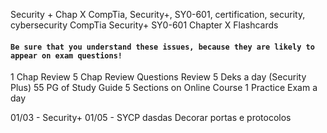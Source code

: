 Security + Chap X
CompTia, Security+, SY0-601, certification, security, cybersecurity
CompTia Security+ SY0-601 Chapter X Flashcards


#### `Be sure that you understand these issues, because they are likely to appear on exam questions!`

1 Chap 
Review 5 Chap Review Questions
Review 5 Deks a day (Security Plus)
55 PG of Study Guide
5 Sections on Online Course
1 Practice Exam a day

01/03 - Security+
01/05 - SYCP
dasdas
Decorar portas e protocolos